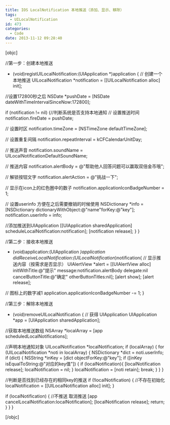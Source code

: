 ```yaml
---
title: IOS LocalNotification 本地推送（添加、显示、移除）
tags:
  - UILocalNotification
id: 473
categories:
  - Code
date: 2013-11-12 09:28:40
---
```


[objc]

//第一步：创建本地推送
- (void)registUILocalNotification:(UIApplication *)application {
 // 创建一个本地推送
 UILocalNotification *notification = [[UILocalNotification alloc] init];

 //设置172800秒之后
 NSDate *pushDate = [NSDate dateWithTimeIntervalSinceNow:172800];

 if (notification != nil) {//判断系统是否支持本地通知
 // 设置推送时间
 notification.fireDate = pushDate;

 // 设置时区
 notification.timeZone = [NSTimeZone defaultTimeZone];

 // 设置重复间隔
 notification.repeatInterval = kCFCalendarUnitDay;

 // 推送声音
 notification.soundName = UILocalNotificationDefaultSoundName;

 // 推送内容
 notification.alertBody = @&quot;帮助他人回答问题可以赢取双倍金币哦&quot;;

 // 解锁按钮文字
 notification.alertAction = @&quot;挑战一下&quot;;

 // 显示在icon上的红色圈中的数子
 notification.applicationIconBadgeNumber = 1;

 // 设置userinfo 方便在之后需要撤销的时候使用
 NSDictionary *info = [NSDictionary dictionaryWithObject:@&quot;name&quot;forKey:@&quot;key&quot;];
 notification.userInfo = info;

 //添加推送到UIApplication
 [[UIApplication sharedApplication] scheduleLocalNotification:notification];
 [notification release];
 }
}

//第二步：接收本地推送
- (void)application:(UIApplication *)application didReceiveLocalNotification:(UILocalNotification*)notification{
 // 显示推送内容（按需求是否显示）
 UIAlertView *alert = [[UIAlertView alloc] initWithTitle:@&quot;提示&quot; message:notification.alertBody delegate:nil cancelButtonTitle:@&quot;确定&quot; otherButtonTitles:nil];
 [alert show];
 [alert release];

 // 图标上的数字减1
 application.applicationIconBadgeNumber -= 1;
}

//第三步：解除本地推送
- (void)removeUILocalNotification
{
 // 获得 UIApplication
 UIApplication *app = [UIApplication sharedApplication];

 //获取本地推送数组
 NSArray *localArray = [app scheduledLocalNotifications];

 //声明本地通知对象
 UILocalNotification *localNotification;
 if (localArray) {
 for (UILocalNotification *noti in localArray) {
 NSDictionary *dict = noti.userInfo;
 if (dict) {
 NSString *inKey = [dict objectForKey:@&quot;key&quot;];
 if ([inKey isEqualToString:@&quot;对应的key值&quot;]) {
 if (localNotification){
 [localNotification release];
 localNotification = nil;
 }
 localNotification = [noti retain];
 break;
 }
 }
 }

 //判断是否找到已经存在的相同key的推送
 if (!localNotification) {
 //不存在初始化
 localNotification = [[UILocalNotification alloc] init];
 }

 if (localNotification) {
 //不推送 取消推送
 [app cancelLocalNotification:localNotification];
 [localNotification release];
 return;
 }
 }
}

[/objc]